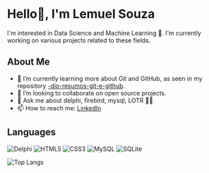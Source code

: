 # Hello👋, I'm Lemuel Souza

I'm interested in Data Science and Machine Learning 🚀. I'm currently working on various projects related to these fields.

## About Me
- 🌱 I’m currently learning more about Git and GitHub, as seen in my repository [-dio-resumos-git-e-github](https://github.com/rocasouza/-dio-resumos-git-e-github).
- 👯 I’m looking to collaborate on open source projects.
- 💬 Ask me about delphi, firebird, mysql, LOTR 🧙‍♂️
- 📫 How to reach me: [LinkedIn](https://www.linkedin.com/in/lemuel-de-souza-8271a030a/)

## Languages
![Delphi](https://img.shields.io/badge/Delphi-CC342D?style=for-the-badge&logo=delphi&logoColor=white) ![HTML5](https://img.shields.io/badge/HTML5-E34F26?style=for-the-badge&logo=html5&logoColor=white) ![CSS3](https://img.shields.io/badge/CSS3-1572B6?style=for-the-badge&logo=css3&logoColor=white) ![MySQL](https://img.shields.io/badge/MySQL-00000F?style=for-the-badge&logo=mysql&logoColor=white) ![SQLite](https://img.shields.io/badge/SQLite-000?style=for-the-badge&logo=sqlite&logoColor=07405E)

![Top Langs](https://github-readme-stats-git-masterrstaa-rickstaa.vercel.app/api/top-langs/?username=rocasouza&layout=compact&bg_color=000&border_color=30A3DC&title_color=E94D5F&text_color=FFF)

